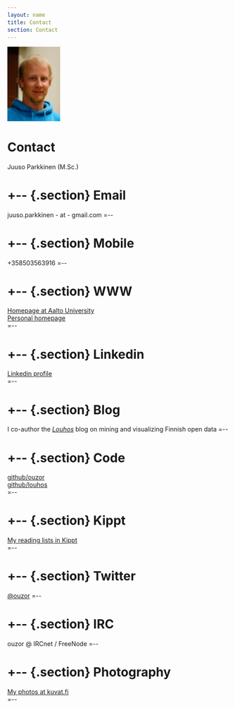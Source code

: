 ```yaml
---
layout: name
title: Contact
section: Contact
---
```


<img class='inset right' src='../images/juuso.jpg' title='Juuso Parkkinen' alt='Photo' width='120px' />

Contact
=======

Juuso Parkkinen (M.Sc.)

+--	{.section}
Email
========
juuso.parkkinen - at - gmail.com
=--

+--	{.section}
Mobile 
========
+358503563916
=--

+--	{.section}
WWW
========
[Homepage at Aalto University](http://users.ics.aalto.fi/japarkki/)  
[Personal homepage](http://ouzor.github.com/)  
=--

+--  {.section}
Linkedin
========
[Linkedin profile](http://www.linkedin.com/in/juusoparkkinen)  
=--

+--  {.section}
Blog
========
I co-author the _[Louhos](http://louhos.wordpress.com)_ blog on mining and visualizing Finnish open data
=--

+--  {.section}
Code
========
[github/ouzor](https://github.com/ouzor)  
[github/louhos](https://github.com/louhos)  
=--


+--  {.section}
Kippt
========
[My reading lists in Kippt](https://kippt.com/ouzor)  
=--

+--	{.section}
Twitter
=======
[@ouzor](http://twitter.com/ouzor)
=--

+--	{.section}
IRC
========
ouzor @ IRCnet / FreeNode
=--

+--  {.section}
Photography
========
[My photos at kuvat.fi](http://ouzo.kuvat.fi/)  
=--